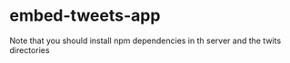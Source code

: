 # embed-tweets-app
Note that you should install npm dependencies in th server and the twits directories
